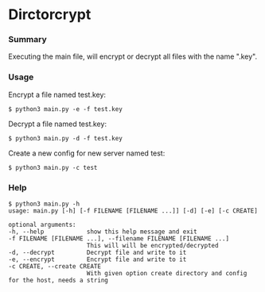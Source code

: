 # Dirctorcrypt

### Summary
Executing the main file, will encrypt or decrypt all files with the name ".key".

### Usage
Encrypt a file named test.key:


`$ python3 main.py -e -f test.key`

Decrypt a file named test.key:


`$ python3 main.py -d -f test.key`

Create a new config for new server named test:


`$ python3 main.py -c test`

### Help
  ```
$ python3 main.py -h
usage: main.py [-h] [-f FILENAME [FILENAME ...]] [-d] [-e] [-c CREATE]

optional arguments:
  -h, --help            show this help message and exit
  -f FILENAME [FILENAME ...], --filename FILENAME [FILENAME ...]
                        This will will be encrypted/decrypted
  -d, --decrypt         Decrypt file and write to it
  -e, --encrypt         Encrypt file and write to it
  -c CREATE, --create CREATE
                        With given option create directory and config for the host, needs a string
```
